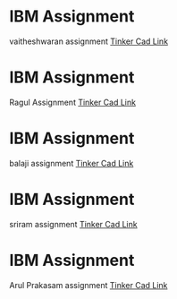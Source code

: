 # IBM Assignment
vaitheshwaran assignment
  [Tinker Cad Link](https://www.tinkercad.com/things/lqJkmdAfRs1)
# IBM Assignment
Ragul Assignment
  [Tinker Cad Link](https://www.tinkercad.com/things/2oSXDaOvGZx)
# IBM Assignment
balaji assignment
  [Tinker Cad Link](https://www.tinkercad.com/things/eKCv6A3vvff)
# IBM Assignment
sriram assignment
  [Tinker Cad Link](https://www.tinkercad.com/things/ke6J3nF4GC0)
# IBM Assignment
Arul Prakasam assignment
  [Tinker Cad Link](https://www.tinkercad.com/things/cb5b6bPiVdm-assignment-1/editel?sharecode=2rE_qQd0agD-HNVI3Fy0DGt7YyfvCx5oqzR4rqfuNMI)
